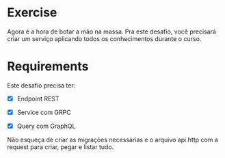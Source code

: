 # Exercise

Agora é a hora de botar a mão na massa. Pra este desafio, você precisará criar um serviço aplicando todos os conhecimentos durante o curso.


# Requirements

Este desafio precisa ter:

- [x] Endpoint REST

- [x] Service com GRPC

- [x] Query com GraphQL 

Não esqueça de criar as migrações necessárias e o arquivo api.http com a request para criar, pegar e listar tudo.
